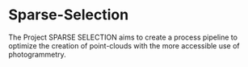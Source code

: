 # Sparse-Selection
The Project SPARSE SELECTION aims to create a process pipeline to optimize the creation of point-clouds with the more accessible use of photogrammetry.
